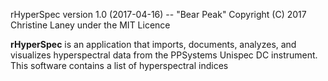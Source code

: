 rHyperSpec version 1.0 (2017-04-16) -- "Bear Peak"
Copyright (C) 2017 Christine Laney under the MIT Licence

**rHyperSpec** is an application that imports, documents, analyzes, and visualizes hyperspectral data from the PPSystems Unispec DC instrument. This software contains a list of hyperspectral indices 


